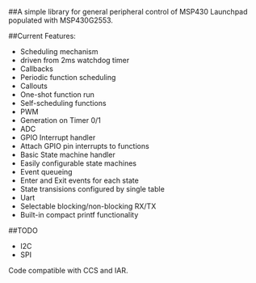 ##A simple library for general peripheral control of MSP430 Launchpad populated with MSP430G2553.

##Current Features:
 - Scheduling mechanism
  - driven from 2ms watchdog timer
  - Callbacks
   - Periodic function scheduling
  - Callouts
   - One-shot function run
   - Self-scheduling functions
 - PWM
  - Generation on Timer 0/1
 - ADC
 - GPIO Interrupt handler
  - Attach GPIO pin interrupts to functions
 - Basic State machine handler
  - Easily configurable state machines
  - Event queueing
  - Enter and Exit events for each state
  - State transisions configured by single table
 - Uart
  - Selectable blocking/non-blocking RX/TX
  - Built-in compact printf functionality
 
##TODO
 - I2C
 - SPI

Code compatible with CCS and IAR.